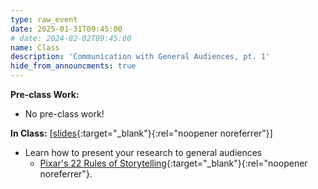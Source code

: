 ```yaml
---
type: raw_event
date: 2025-01-31T09:45:00
# date: 2024-02-02T09:45:00
name: Class
description: 'Communication with General Audiences, pt. 1'
hide_from_announcments: true
---
```


**Pre-class Work:**
* No pre-class work!


**In Class:** \[[slides](https://docs.google.com/presentation/d/1xi5WauNMeB0lr_4yM3XGnyiCTXfHZRWV0zjo6X8Y6ag/edit?usp=sharing){:target="_blank"}{:rel="noopener noreferrer"}\] 
* Learn how to present your research to general audiences
    * [Pixar's 22 Rules of Storytelling](https://www.aerogrammestudio.com/2013/03/07/pixars-22-rules-of-storytelling/){:target="_blank"}{:rel="noopener noreferrer"}.

